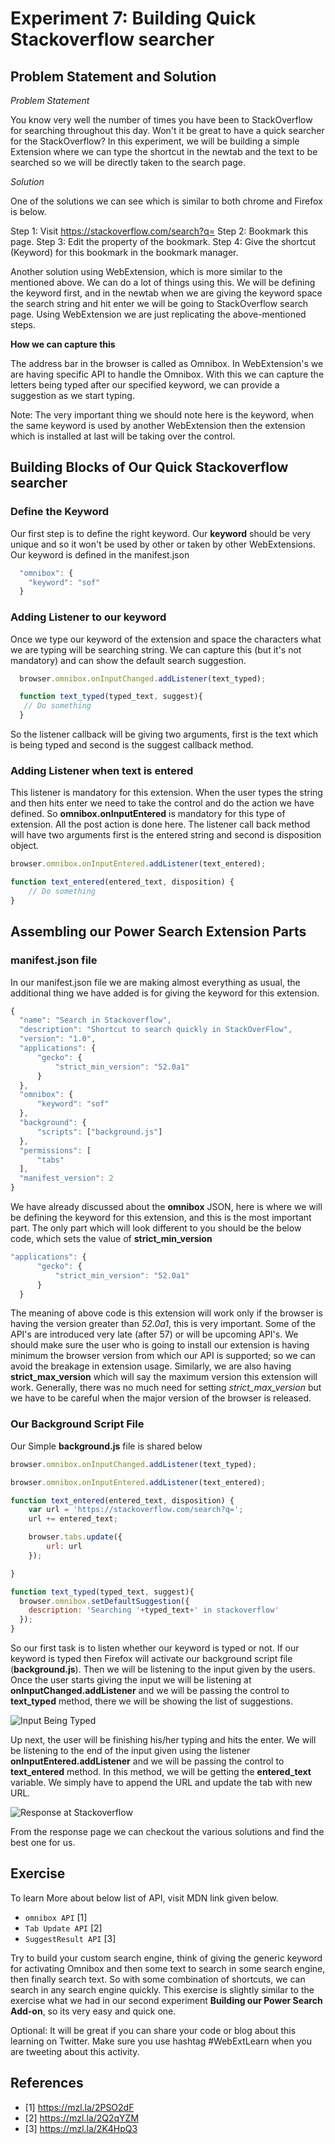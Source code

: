 # Experiment 7: Building Quick Stackoverflow searcher

## Problem Statement and Solution

*Problem Statement*

You know very well the number of times you have been to StackOverflow for searching throughout this day. Won't it be great to have a quick searcher for the StackOverflow? In this experiment, we will be building a simple Extension where we can type the shortcut in the newtab and the text to be searched so we will be directly taken to the search page.

*Solution*

One of the solutions we can see which is similar to both chrome and Firefox is below.

Step 1: Visit https://stackoverflow.com/search?q=
Step 2: Bookmark this page.
Step 3: Edit the property of the bookmark.
Step 4: Give the shortcut (Keyword) for this bookmark in the bookmark manager.

Another solution using WebExtension, which is more similar to the mentioned above. We can do a lot of things using this. We will be defining the keyword first, and in the newtab when we are giving the keyword space the search string and hit enter we will be going to StackOverflow search page. Using WebExtension we are just replicating the above-mentioned steps.

**How we can capture this**

The address bar in the browser is called as Omnibox. In WebExtension's we are having specific API to handle the Omnibox. With this we can capture the letters being typed after our specified keyword, we can provide a suggestion as we start typing. 

Note: The very important thing we should note here is the keyword, when the same keyword is used by another WebExtension then the extension which is installed at last will be taking over the control.

## Building Blocks of Our Quick Stackoverflow searcher

### Define the Keyword

Our first step is to define the right keyword. Our **keyword** should be very unique and so it won't be used by other or taken by other WebExtensions. Our keyword is defined in the manifest.json

```javascript
  "omnibox": {
    "keyword": "sof"
  }
```

### Adding Listener to our keyword

Once we type our keyword of the extension and space the characters what we are typing will be searching string. We can capture this (but it's not mandatory) and can show the default search suggestion.

```javascript
  browser.omnibox.onInputChanged.addListener(text_typed);

  function text_typed(typed_text, suggest){
   // Do something
  }
```

So the listener callback will be giving two arguments, first is the text which is being typed and second is the suggest callback method.

### Adding Listener when text is entered

This listener is mandatory for this extension. When the user types the string and then hits enter we need to take the control and do the action we have defined. So **omnibox.onInputEntered** is mandatory for this type of extension. All the post action is done here. The listener call back method will have two arguments first is the entered string and second is disposition object.

```javascript
browser.omnibox.onInputEntered.addListener(text_entered);

function text_entered(entered_text, disposition) {
    // Do something
}
```

## Assembling our Power Search Extension Parts

### manifest.json file

In our manifest.json file we are making almost everything as usual, the additional thing we have added is for giving the keyword for this extension.

```javascript
{
  "name": "Search in Stackoverflow",
  "description": "Shortcut to search quickly in StackOverFlow",
  "version": "1.0",
  "applications": {
      "gecko": {
          "strict_min_version": "52.0a1"
      }
  },
  "omnibox": {
      "keyword": "sof"
  },
  "background": {
      "scripts": ["background.js"]
  },
  "permissions": [
      "tabs"
  ],
  "manifest_version": 2
}
```

We have already discussed about the **omnibox** JSON, here is where we will be defining the keyword for this extension, and this is the most important part. The only part which will look different to you should be the below code, which sets the value of **strict_min_version**

```javascript
"applications": {
      "gecko": {
          "strict_min_version": "52.0a1"
      }
  }
```

The meaning of above code is this extension will work only if the browser is having the version greater than  *52.0a1*, this is very important. Some of the API's are introduced very late (after 57) or will be upcoming API's. We should make sure the user who is going to install our extension is having minimum the browser version from which our API is supported; so we can avoid the breakage in extension usage. Similarly, we are also having **strict_max_version** which will say the maximum version this extension will work. Generally, there was no much need for setting *strict_max_version* but we have to be careful when the major version of the browser is released.

### Our Background Script File

Our Simple **background.js** file is shared below

```javascript
browser.omnibox.onInputChanged.addListener(text_typed);

browser.omnibox.onInputEntered.addListener(text_entered);

function text_entered(entered_text, disposition) {
    var url = 'https://stackoverflow.com/search?q=';
    url += entered_text;

    browser.tabs.update({
        url: url
    });

}

function text_typed(typed_text, suggest){
  browser.omnibox.setDefaultSuggestion({
    description: 'Searching '+typed_text+' in stackoverflow'
  });
}
```

So our first task is to listen whether our keyword is typed or not. If our keyword is typed then Firefox will activate our background script file (**background.js**). Then we will be listening to the input given by the users. Once the user starts giving the input we will be listening at **onInputChanged.addListener** and we will be passing the control to **text_typed** method, there we will be showing the list of suggestions.

![Input Being Typed](images/input_giving.png)

Up next, the user will be finishing his/her typing and hits the enter. We will be listening to the end of the input given using the listener **onInputEntered.addListener** and we will be passing the control to **text_entered** method. In this method, we will be getting the **entered_text** variable. We simply have to append the URL and update the tab with new URL.

![Response at Stackoverflow](images/given.png)

From the response page we can checkout the various solutions and find the best one for us.

## Exercise

To learn More about below list of API, visit MDN link given below.

- `omnibox API` [1]
- `Tab Update API` [2]
- `SuggestResult API` [3]

Try to build your custom search engine, think of giving the generic keyword for activating Omnibox and then some text to search in some search engine, then finally search text. So with some combination of shortcuts, we can search in any search engine quickly. This exercise is slightly similar to the exercise what we had in our second experiment **Building our Power Search Add-on**, so its very easy and quick one.

Optional: It will be great if you can share your code or blog about this learning on Twitter. Make sure you use hashtag #WebExtLearn when you are tweeting about this activity.

## References

- [1] https://mzl.la/2PSO2dF
- [2] https://mzl.la/2Q2qYZM
- [3] https://mzl.la/2K4HpQ3

